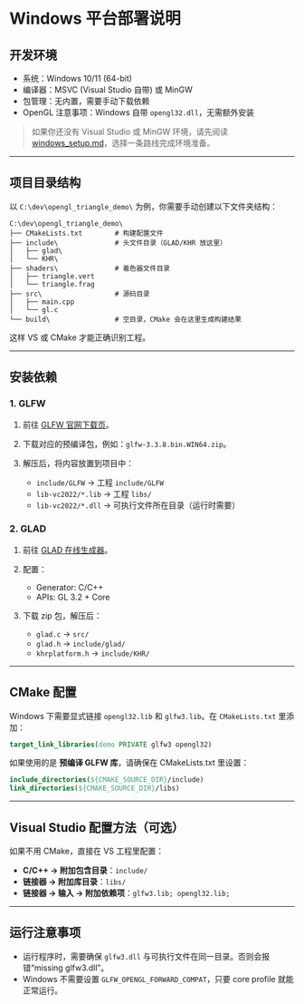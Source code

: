 # Windows 平台部署说明

## 开发环境

* 系统：Windows 10/11 (64-bit)
* 编译器：MSVC (Visual Studio 自带) 或 MinGW
* 包管理：无内置，需要手动下载依赖
* OpenGL 注意事项：Windows 自带 `opengl32.dll`，无需额外安装

> 如果你还没有 Visual Studio 或 MinGW 环境，请先阅读 [windows\_setup.md](./windows_setup.md)，选择一条路线完成环境准备。

---

## 项目目录结构

以 `C:\dev\opengl_triangle_demo\` 为例，你需要手动创建以下文件夹结构：

```
C:\dev\opengl_triangle_demo\
├── CMakeLists.txt        # 构建配置文件
├── include\              # 头文件目录（GLAD/KHR 放这里）
│   ├── glad\
│   └── KHR\
├── shaders\              # 着色器文件目录
│   ├── triangle.vert
│   └── triangle.frag
├── src\                  # 源码目录
│   ├── main.cpp
│   └── gl.c
└── build\                # 空目录，CMake 会在这里生成构建结果
```

这样 VS 或 CMake 才能正确识别工程。

---

## 安装依赖

### 1. GLFW

1. 前往 [GLFW 官网下载页](https://www.glfw.org/download.html)。
2. 下载对应的预编译包，例如：`glfw-3.3.8.bin.WIN64.zip`。
3. 解压后，将内容放置到项目中：

   * `include/GLFW` → 工程 `include/GLFW`
   * `lib-vc2022/*.lib` → 工程 `libs/`
   * `lib-vc2022/*.dll` → 可执行文件所在目录（运行时需要）

### 2. GLAD

1. 前往 [GLAD 在线生成器](https://gen.glad.sh/)。
2. 配置：

   * Generator: C/C++
   * APIs: GL 3.2 + Core
3. 下载 zip 包，解压后：

   * `glad.c` → `src/`
   * `glad.h` → `include/glad/`
   * `khrplatform.h` → `include/KHR/`

---

## CMake 配置

Windows 下需要显式链接 `opengl32.lib` 和 `glfw3.lib`。在 `CMakeLists.txt` 里添加：

```cmake
target_link_libraries(demo PRIVATE glfw3 opengl32)
```

如果使用的是 **预编译 GLFW 库**，请确保在 CMakeLists.txt 里设置：

```cmake
include_directories(${CMAKE_SOURCE_DIR}/include)
link_directories(${CMAKE_SOURCE_DIR}/libs)
```

---

## Visual Studio 配置方法（可选）

如果不用 CMake，直接在 VS 工程里配置：

* **C/C++ → 附加包含目录**：`include/`
* **链接器 → 附加库目录**：`libs/`
* **链接器 → 输入 → 附加依赖项**：`glfw3.lib; opengl32.lib;`

---

## 运行注意事项

* 运行程序时，需要确保 `glfw3.dll` 与可执行文件在同一目录。否则会报错“missing glfw3.dll”。
* Windows 不需要设置 `GLFW_OPENGL_FORWARD_COMPAT`，只要 core profile 就能正常运行。
